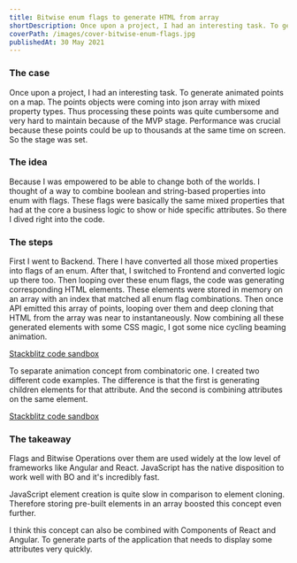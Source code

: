 ```yaml
---
title: Bitwise enum flags to generate HTML from array
shortDescription: Once upon a project, I had an interesting task. To generate animated points on a map.
coverPath: /images/cover-bitwise-enum-flags.jpg
publishedAt: 30 May 2021
---
```


### The case

Once upon a project, I had an interesting task. To generate animated points on a map. The points objects were coming into json array with mixed property types. Thus processing these points was quite cumbersome and very hard to maintain because of the MVP stage. Performance was crucial because these points could be up to thousands at the same time on screen. So the stage was set.

### The idea

Because I was empowered to be able to change both of the worlds. I thought of a way to combine boolean and string-based properties into enum with flags. These flags were basically the same mixed properties that had at the core a business logic to show or hide specific attributes. So there I dived right into the code.

### The steps

First I went to Backend. There I have converted all those mixed properties into flags of an enum. After that, I switched to Frontend and converted logic up there too. Then looping over these enum flags, the code was generating corresponding HTML elements. These elements were stored in memory on an array with an index that matched all enum flag combinations. Then once API emitted this array of points, looping over them and deep cloning that HTML from the array was near to instantaneously. Now combining all these generated elements with some CSS magic, I got some nice cycling beaming animation.

[Stackblitz code sandbox](https://stackblitz.com/edit/bitwise-html-array?file=index.ts)

To separate animation concept from combinatoric one. I created two different code examples. The difference is that the first is generating children elements for that attribute. And the second is combining attributes on the same element.

[Stackblitz code sandbox](https://stackblitz.com/edit/bitwise-html-array-combination?file=index.ts)

### The takeaway

Flags and Bitwise Operations over them are used widely at the low level of frameworks like Angular and React. JavaScript has the native disposition to work well with BO and it's incredibly fast.

JavaScript element creation is quite slow in comparison to element cloning. Therefore storing pre-built elements in an array boosted this concept even further.

I think this concept can also be combined with Components of React and Angular. To generate parts of the application that needs to display some attributes very quickly.
